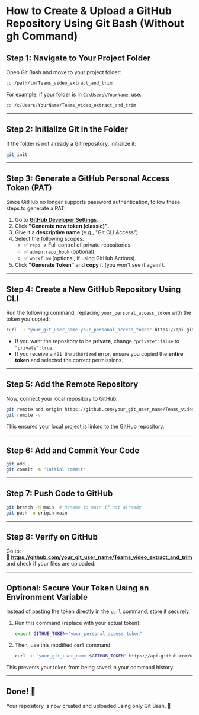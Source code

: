 # **How to Create & Upload a GitHub Repository Using Git Bash (Without gh Command)**

## **Step 1: Navigate to Your Project Folder**
Open Git Bash and move to your project folder:
```bash
cd /path/to/Teams_video_extract_and_trim
```
For example, if your folder is in `C:\Users\YourName`, use:
```bash
cd /c/Users/YourName/Teams_video_extract_and_trim
```

---

## **Step 2: Initialize Git in the Folder**
If the folder is not already a Git repository, initialize it:
```bash
git init
```

---

## **Step 3: Generate a GitHub Personal Access Token (PAT)**
Since GitHub no longer supports password authentication, follow these steps to generate a PAT:
1. Go to **[GitHub Developer Settings](https://github.com/settings/tokens)**.
2. Click **"Generate new token (classic)"**.
3. Give it a **descriptive name** (e.g., "Git CLI Access").
4. Select the following scopes:
   - ✅ `repo` → Full control of private repositories.
   - ✅ `admin:repo_hook` (optional).
   - ✅ `workflow` (optional, if using GitHub Actions).
5. Click **"Generate Token"** and **copy** it (you won't see it again!).

---

## **Step 4: Create a New GitHub Repository Using CLI**
Run the following command, replacing `your_personal_access_token` with the token you copied:
```bash
curl -u "your_git_user_name:your_personal_access_token" https://api.github.com/user/repos -d '{"name":"Teams_video_extract_and_trim", "private":false}'
```
- If you want the repository to be **private**, change `"private":false` to `"private":true`.
- If you receive a `401 Unauthorized` error, ensure you copied the **entire token** and selected the correct permissions.

---

## **Step 5: Add the Remote Repository**
Now, connect your local repository to GitHub:
```bash
git remote add origin https://github.com/your_git_user_name/Teams_video_extract_and_trim.git
git remote -v
```
This ensures your local project is linked to the GitHub repository.

---

## **Step 6: Add and Commit Your Code**
```bash
git add .
git commit -m "Initial commit"
```

---

## **Step 7: Push Code to GitHub**
```bash
git branch -M main  # Rename to main if not already
git push -u origin main
```

---

## **Step 8: Verify on GitHub**
Go to:  
🔗 **https://github.com/your_git_user_name/Teams_video_extract_and_trim**  
and check if your files are uploaded.

---

## **Optional: Secure Your Token Using an Environment Variable**
Instead of pasting the token directly in the `curl` command, store it securely:
1. Run this command (replace with your actual token):
   ```bash
   export GITHUB_TOKEN="your_personal_access_token"
   ```
2. Then, use this modified `curl` command:
   ```bash
   curl -u "your_git_user_name:$GITHUB_TOKEN" https://api.github.com/user/repos -d '{"name":"Teams_video_extract_and_trim", "private":false}'
   ```
This prevents your token from being saved in your command history.

---

## **Done! 🎉**
Your repository is now created and uploaded using only Git Bash. 🚀

